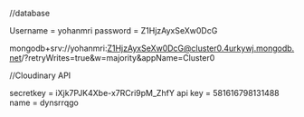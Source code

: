 //database

Username = yohanmri
password = Z1HjzAyxSeXw0DcG

mongodb+srv://yohanmri:Z1HjzAyxSeXw0DcG@cluster0.4urkywj.mongodb.net/?retryWrites=true&w=majority&appName=Cluster0

//Cloudinary API

secretkey = iXjk7PJK4Xbe-x7RCri9pM_ZhfY
api key = 581616798131488
name = dynsrrqgo